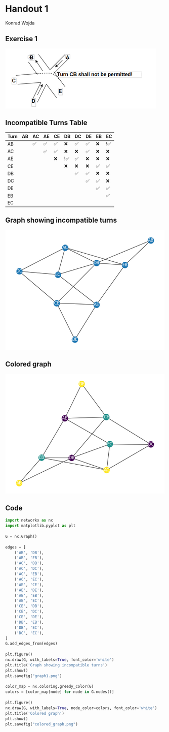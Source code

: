 # Handout 1

Konrad Wojda

## Exercise 1

![](img01.png)

## Incompatible Turns Table

| Turn | AB | AC | AE | CE | DB | DC | DE | EB | EC |
|------|----|----|----|----|----|----|----|----|----|
| AB   |    | ✅ | ✅ | ✅ | ❌ | ✅ | ✅ | ❌ |!✅ |
| AC   |    |    | ✅ | ✅ | ❌ | ❌ | ✅ | ❌ | ❌ |
| AE   |    |    |    | ❌ |!✅ | ✅ | ❌ | ❌ | ❌ |
| CE   |    |    |    |    | ❌ | ❌ | ❌ | ✅ | ✅ |
| DB   |    |    |    |    |    | ✅ | ✅ | ❌ | ❌ |
| DC   |    |    |    |    |    |    | ✅ | ✅ | ❌ |
| DE   |    |    |    |    |    |    |    | ✅ | ✅ |
| EB   |    |    |    |    |    |    |    |    | ✅ |
| EC   |    |    |    |    |    |    |    |    |    |

## Graph showing incompatible turns

![](graph1.png)

## Colored graph

![](colored_graph.png)

## Code

```python
import networkx as nx
import matplotlib.pyplot as plt

G = nx.Graph()

edges = [
    ('AB', 'DB'),
    ('AB', 'EB'),
    ('AC', 'DB'),
    ('AC', 'DC'),
    ('AC', 'EB'),
    ('AC', 'EC'),
    ('AE', 'CE'),
    ('AE', 'DE'),
    ('AE', 'EB'),
    ('AE', 'EC'),
    ('CE', 'DB'),
    ('CE', 'DC'),
    ('CE', 'DE'),
    ('DB', 'EB'),
    ('DB', 'EC'),
    ('DC', 'EC'),
]
G.add_edges_from(edges)

plt.figure()
nx.draw(G, with_labels=True, font_color='white')
plt.title('Graph showing incompatible turns')
plt.show()
plt.savefig("graph1.png")

color_map = nx.coloring.greedy_color(G)
colors = [color_map[node] for node in G.nodes()]

plt.figure()
nx.draw(G, with_labels=True, node_color=colors, font_color='white')
plt.title('Colored graph')
plt.show()
plt.savefig("colored_graph.png")
```